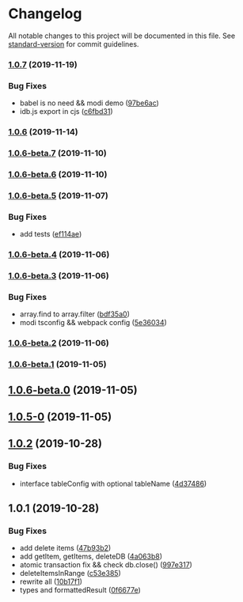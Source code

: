 # Changelog

All notable changes to this project will be documented in this file. See [standard-version](https://github.com/conventional-changelog/standard-version) for commit guidelines.

### [1.0.7](https://github.com/sylvia1106/idb-managed/compare/v1.0.6...v1.0.7) (2019-11-19)


### Bug Fixes

* babel is no need && modi demo ([97be6ac](https://github.com/sylvia1106/idb-managed/commit/97be6ace0aaf9a0296a5e2da4df7fa8b07f41d06))
* idb.js export in cjs ([c6fbd31](https://github.com/sylvia1106/idb-managed/commit/c6fbd317b46edd3cb8ca8210fdd28cb9ac2c5c88))

### [1.0.6](https://github.com/sylvia1106/idb-managed/compare/v1.0.6-beta.7...v1.0.6) (2019-11-14)

### [1.0.6-beta.7](https://github.com/sylvia1106/idb-managed/compare/v1.0.6-beta.6...v1.0.6-beta.7) (2019-11-10)

### [1.0.6-beta.6](https://github.com/sylvia1106/idb-managed/compare/v1.0.6-beta.5...v1.0.6-beta.6) (2019-11-10)

### [1.0.6-beta.5](https://github.com/sylvia1106/idb-managed/compare/v1.0.6-beta.4...v1.0.6-beta.5) (2019-11-07)


### Bug Fixes

* add tests ([ef114ae](https://github.com/sylvia1106/idb-managed/commit/ef114aede4f5b0adc1d5be0798882a48a50fe401))

### [1.0.6-beta.4](https://github.com/sylvia1106/idb-managed/compare/v1.0.6-beta.3...v1.0.6-beta.4) (2019-11-06)

### [1.0.6-beta.3](https://github.com/sylvia1106/idb-managed/compare/v1.0.6-beta.2...v1.0.6-beta.3) (2019-11-06)


### Bug Fixes

* array.find to array.filter ([bdf35a0](https://github.com/sylvia1106/idb-managed/commit/bdf35a0530ee75ff596891fc09c45b8c9dce13d0))
* modi tsconfig && webpack config ([5e36034](https://github.com/sylvia1106/idb-managed/commit/5e36034a4193d56ee1e8a4523725754b03eb3cae))

### [1.0.6-beta.2](https://github.com/sylvia1106/idb-managed/compare/v1.0.6-beta.1...v1.0.6-beta.2) (2019-11-06)

### [1.0.6-beta.1](https://github.com/sylvia1106/idb-managed/compare/v1.0.6-beta.0...v1.0.6-beta.1) (2019-11-05)

<a name="1.0.6-beta.0"></a>
## [1.0.6-beta.0](https://github.com/sylvia1106/idb-managed/compare/v1.0.5...v1.0.6-beta.0) (2019-11-05)



<a name="1.0.5-0"></a>
## [1.0.5-0](https://github.com/sylvia1106/idb-managed/compare/v1.0.4...v1.0.5-0) (2019-11-05)



<a name="1.0.2"></a>
## [1.0.2](https://github.com/sylvia1106/idb-managed/compare/v1.0.1...v1.0.2) (2019-10-28)


### Bug Fixes

* interface tableConfig with optional tableName ([4d37486](https://github.com/sylvia1106/idb-managed/commit/4d37486))



<a name="1.0.1"></a>
## 1.0.1 (2019-10-28)


### Bug Fixes

* add delete items ([47b93b2](https://github.com/sylvia1106/idb-managed/commit/47b93b2))
* add getItem, getItems, deleteDB ([4a063b8](https://github.com/sylvia1106/idb-managed/commit/4a063b8))
* atomic transaction fix && check db.close() ([997e317](https://github.com/sylvia1106/idb-managed/commit/997e317))
* deleteItemsInRange ([c53e385](https://github.com/sylvia1106/idb-managed/commit/c53e385))
* rewrite all ([10b17f1](https://github.com/sylvia1106/idb-managed/commit/10b17f1))
* types and formattedResult ([0f6677e](https://github.com/sylvia1106/idb-managed/commit/0f6677e))
